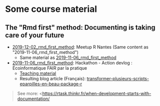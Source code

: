 # Some course material

## The "Rmd first" method: Documenting is taking care of your future

- [2019-12-02_rmd_first_method](https://github.com/statnmap/course_material/blob/master/2019-11-06_rmd_first_method/2019-12-Meetup-R-Nantes.pdf): Meetup R Nantes (Same content as "2019-11-06_rmd_first_method")
    + Same material as [2019-11-06_rmd_first_method](https://github.com/statnmap/course_material/tree/master/2019-11-06_rmd_first_method)
- [2019-11-06_rmd_first_method](https://github.com/statnmap/course_material/blob/master/2019-11-06_rmd_first_method/2019-11_Hackathon-Concarneau.pdf): Hackathon - Action devlog : Écoinformatique FAIR par la pratique
    + [Teaching material](https://github.com/statnmap/course_material/tree/master/2019-11-06_rmd_first_method)
    + Resulting blog article (Français): [transformer-plusieurs-scripts-eparpilles-en-beau-package-r](https://thinkr.fr/transformer-plusieurs-scripts-eparpilles-en-beau-package-r/)


> See more: <https://rtask.thinkr.fr/when-development-starts-with-documentation/

